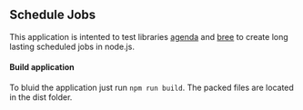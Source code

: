 ## Schedule Jobs
This application is intented to test libraries [agenda](https://github.com/agenda/agenda) and [bree](https://github.com/breejs/bree) to create long lasting scheduled jobs in node.js.

#### Build application
To bluid the application just run `npm run build`.
The packed files are located in the dist folder.